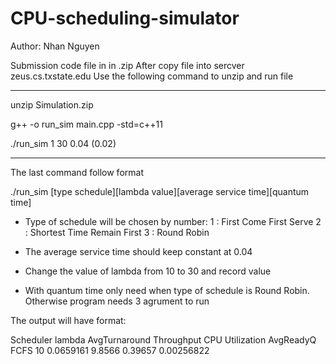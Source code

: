 # CPU-scheduling-simulator

Author: Nhan Nguyen

Submission code file in in .zip
After copy file into sercver zeus.cs.txstate.edu
Use the following command to unzip and run file

***************************************************
unzip Simulation.zip

g++ -o run_sim main.cpp -std=c++11

./run_sim 1 30 0.04 (0.02)
**************************************************


The last command follow format

./run_sim [type schedule][lambda value][average service time][quantum time]

- Type of schedule will be chosen by number:
	1 : First Come First Serve
	2 : Shortest Time Remain First
	3 : Round Robin

- The average service time should keep constant at 0.04

- Change the value of lambda from 10 to 30 and record value

- With quantum time only need when type of schedule is Round Robin. Otherwise
program needs 3 agrument to run

The output will have format:

Scheduler       lambda  AvgTurnaround   Throughput      CPU Utilization         AvgReadyQ
FCFS            10      0.0659161       9.8566          0.39657         	0.00256822
